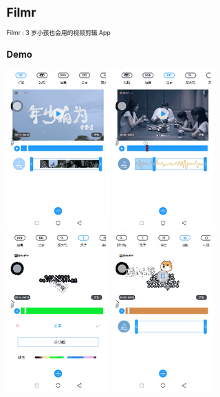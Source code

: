 # Filmr
Filmr : 3 岁小孩也会用的视频剪辑 App

## Demo
![Demo](/pic/cut.gif)
![Demo](/pic/music.gif)
![Demo](/pic/wenzi.gif)
![Demo](/pic/tietu.gif)
